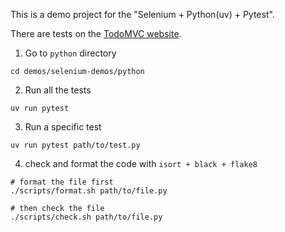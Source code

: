 This is a demo project for the "Selenium + Python(uv) + Pytest".

There are tests on the [TodoMVC website](https://todomvc.com/examples/react/dist/).

1. Go to `python` directory

```
cd demos/selenium-demos/python
```

2. Run all the tests

```
uv run pytest
```

3. Run a specific test

```
uv run pytest path/to/test.py
```

4. check and format the code with `isort + black + flake8`

```
# format the file first
./scripts/format.sh path/to/file.py

# then check the file
./scripts/check.sh path/to/file.py
```
